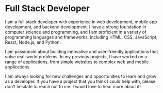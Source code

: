 # Full Stack Developer

I am a full stack developer with experience in web development, mobile app development, and backend development. I have a strong foundation in computer science and programming, and I am proficient in a variety of programming languages and frameworks, including HTML, CSS, JavaScript, React, Node.js, and Python.

I am passionate about building innovative and user-friendly applications that solve real-world problems. In my previous projects, I have worked on a range of applications, from simple websites to complex web and mobile applications.

I am always looking for new challenges and opportunities to learn and grow as a developer. If you have a project that you think I could help with, please don't hesitate to reach out to me. I would love to hear more about it!
